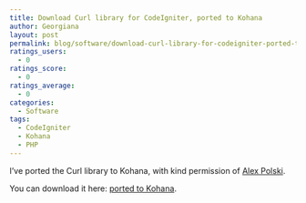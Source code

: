 ```yaml
---
title: Download Curl library for CodeIgniter, ported to Kohana
author: Georgiana
layout: post
permalink: blog/software/download-curl-library-for-codeigniter-ported-to-kohana/
ratings_users:
  - 0
ratings_score:
  - 0
ratings_average:
  - 0
categories:
  - Software
tags:
  - CodeIgniter
  - Kohana
  - PHP
---
```

I&#8217;ve ported the Curl library to Kohana, with kind permission of [Alex Polski][1].

You can download it here: [ported to Kohana][2].

 [1]: http://alexpolski.com/ "Alex Polski"
 [2]: http://www.tekkie.ro/wp-content/uploads/2009/07/Curl.phps "download Curl for Kohana"
